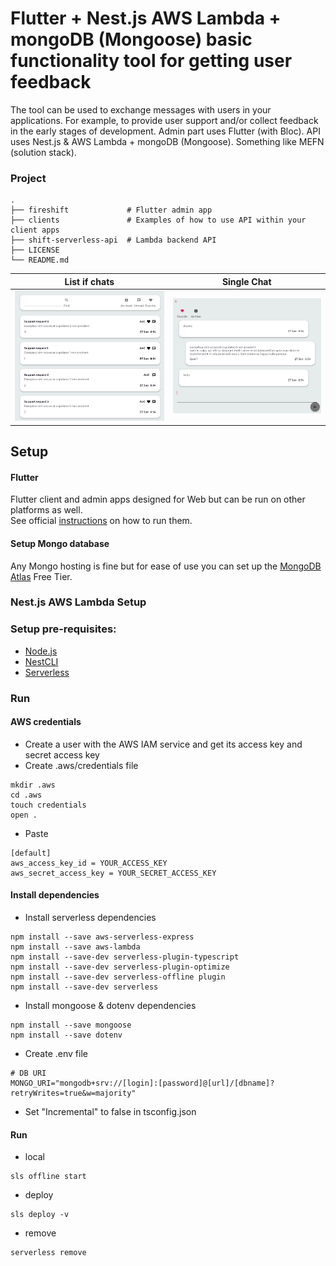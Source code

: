 # Flutter + Nest.js AWS Lambda + mongoDB (Mongoose) basic functionality tool for getting user feedback

The tool can be used to exchange messages with users in your applications. For example, to provide user support and/or collect feedback in the early stages of development.
Admin part uses Flutter (with Bloc). API uses Nest.js & AWS Lambda + mongoDB (Mongoose). Something like MEFN (solution stack).

### Project

    .
    ├── fireshift             # Flutter admin app
    ├── clients               # Examples of how to use API within your client apps
    ├── shift-serverless-api  # Lambda backend API
    ├── LICENSE
    └── README.md

List if chats            |  Single Chat
:-------------------------:|:-------------------------:
![image](screenshots/list.png)  |  ![image](screenshots/chat.png)

## Setup

#### Flutter

Flutter client and admin apps designed for Web but can be run on other platforms as well.  
See official [instructions](https://flutter.dev/docs/development/tools/android-studio) on how to run them.

#### Setup Mongo database
Any Mongo hosting is fine but for ease of use you can set up the [MongoDB Atlas](https://www.mongodb.com/) Free Tier.

### Nest.js AWS Lambda Setup

### Setup pre-requisites:
* [Node.js](https://nodejs.org/en/)
* [NestCLI](https://docs.nestjs.com/cli/overview)
* [Serverless](https://www.serverless.com/framework/docs/providers/aws/guide/installation/)

### Run

#### AWS credentials
* Create a user with the AWS IAM service and get its access key and secret access key
* Create .aws/credentials file
```text
mkdir .aws
cd .aws
touch credentials
open .
```
* Paste
```text
[default]
aws_access_key_id = YOUR_ACCESS_KEY
aws_secret_access_key = YOUR_SECRET_ACCESS_KEY
```
#### Install dependencies
* Install serverless dependencies
```text
npm install --save aws-serverless-express
npm install --save aws-lambda
npm install --save-dev serverless-plugin-typescript
npm install --save-dev serverless-plugin-optimize
npm install --save-dev serverless-offline plugin
npm install --save-dev serverless
```
* Install mongoose & dotenv dependencies
```text
npm install --save mongoose
npm install --save dotenv
```
* Create .env file
```text
# DB URI
MONGO_URI="mongodb+srv://[login]:[password]@[url]/[dbname]?retryWrites=true&w=majority"
 ```
* Set "Incremental" to false in tsconfig.json
#### Run
* local
```text
sls offline start
```
* deploy
```text
sls deploy -v
```
* remove
```text
serverless remove
```



